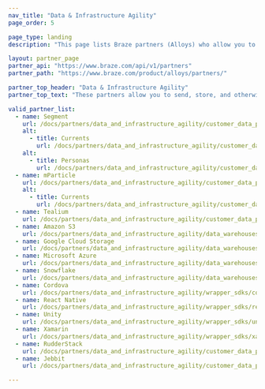 ```yaml
---
nav_title: "Data & Infrastructure Agility"
page_order: 5

page_type: landing
description: "This page lists Braze partners (Alloys) who allow you to send, store, and otherwise coordinate your data across different tools and providers."

layout: partner_page
partner_api: "https://www.braze.com/api/v1/partners"
partner_path: "https://www.braze.com/product/alloys/partners/"

partner_top_header: "Data & Infrastructure Agility"
partner_top_text: "These partners allow you to send, store, and otherwise coordinate your data across different tools and providers."

valid_partner_list:
  - name: Segment
    url: /docs/partners/data_and_infrastructure_agility/customer_data_platform/segment/
    alt:
      - title: Currents
        url: /docs/partners/data_and_infrastructure_agility/customer_data_platform/segment_for_currents/
    alt:
      - title: Personas
        url: /docs/partners/data_and_infrastructure_agility/customer_data_platform/segment_personas/
  - name: mParticle
    url: /docs/partners/data_and_infrastructure_agility/customer_data_platform/mparticle/
    alt:
      - title: Currents
        url: /docs/partners/data_and_infrastructure_agility/customer_data_platform/mparticle_for_currents/
  - name: Tealium
    url: /docs/partners/data_and_infrastructure_agility/customer_data_platform/tealium/
  - name: Amazon S3
    url: /docs/partners/data_and_infrastructure_agility/data_warehouses/amazon_s3/
  - name: Google Cloud Storage
    url: /docs/partners/data_and_infrastructure_agility/data_warehouses/google_cloud_storage_for_currents/
  - name: Microsoft Azure
    url: /docs/partners/data_and_infrastructure_agility/data_warehouses/microsoft_azure_blob_storage_for_currents/
  - name: Snowflake
    url: /docs/partners/data_and_infrastructure_agility/data_warehouses/snowflake/
  - name: Cordova
    url: /docs/partners/data_and_infrastructure_agility/wrapper_sdks/cordova/
  - name: React Native
    url: /docs/partners/data_and_infrastructure_agility/wrapper_sdks/react_native/
  - name: Unity
    url: /docs/partners/data_and_infrastructure_agility/wrapper_sdks/unity/
  - name: Xamarin
    url: /docs/partners/data_and_infrastructure_agility/wrapper_sdks/xamarin/
  - name: RudderStack
    url: /docs/partners/data_and_infrastructure_agility/customer_data_platform/rudderstack/
  - name: Jebbit
    url: /docs/partners/data_and_infrastructure_agility/customer_data_platform/jebbit/

---
```

